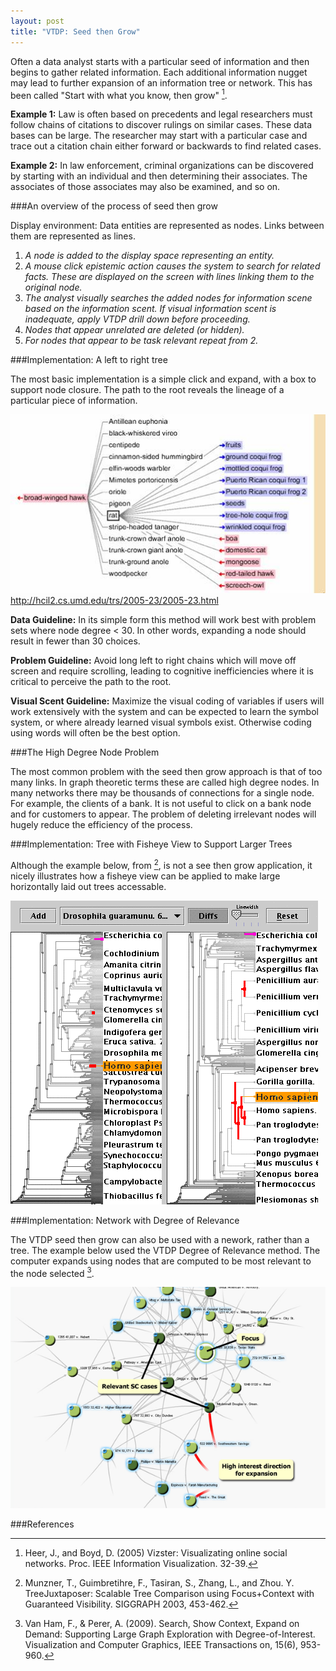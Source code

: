 ```yaml
---
layout: post
title: "VTDP: Seed then Grow" 
---
```


Often a data analyst starts with a particular seed of information and then begins to gather related information. Each additional information nugget may lead to further expansion of an information tree or network. This has been called "Start with what you know, then grow" [^1]. 

**Example 1:** Law is often based on precedents and legal researchers must follow chains of citations to discover rulings on similar cases. These data bases can be large. The researcher may start with a particular case and trace out a citation chain either forward or backwards to find related cases. 

**Example 2:** In law enforcement, criminal organizations can be discovered by starting with an individual and then determining their associates. The associates of those associates may also be examined, and so on. 

###An overview of the process of seed then grow 

Display environment: Data entities are represented as nodes. Links between them are represented as lines. 

1. *A node is added to the display space representing an entity.* 
2. *A mouse click epistemic action causes the system to search for related facts. These are displayed on the screen with lines linking them to the original node.* 
3. *The analyst visually searches the added nodes for information scene based on the information scent. If visual information scent is inadequate, apply VTDP drill down before proceeding.* 
4. *Nodes that appear unrelated are deleted (or hidden).* 
5. *For nodes that appear to be task relevant repeat from 2.*  

 
###Implementation: A left to right tree

The most basic implementation is a simple click and expand, with a box to support node closure. The path to the root reveals the lineage of a particular piece of information. 

![Tree structured data, expanded on demand](/images/tree2.jpg)
http://hcil2.cs.umd.edu/trs/2005-23/2005-23.html

**Data Guideline:** In its simple form this method will work best with problem sets where node degree < 30. In other words, expanding a node should result in fewer than 30 choices. 

**Problem Guideline:** Avoid long left to right chains which will move off screen and require scrolling, leading to cognitive inefficiencies where it is critical to perceive the path to the root. 

**Visual Scent Guideline:** Maximize the visual coding of variables if users will work extensively with the system and can be expected to learn the symbol system, or where already learned visual symbols exist. Otherwise coding using words will often be the best option. 

###The High Degree Node Problem 

The most common problem with the seed then grow approach is that of too many links. In graph theoretic terms these are called high degree nodes.  In many networks there may be thousands of connections for a single node. For example, the clients of a bank. It is not useful to click on a bank node and for customers to appear. The problem of deleting irrelevant nodes will hugely reduce the efficiency of the process. 

###Implementation: Tree with Fisheye View to Support Larger Trees 

Although the example below, from [^2], is not a see then grow application, it nicely illustrates how a fisheye view can be applied to make large horizontally laid out trees accessable. 
 
![Tree with fisheye](/images/MunznerTreeJuxtaposer.png)

###Implementation: Network with Degree of Relevance 

The VTDP seed then grow can also be used with a nework, rather than a tree. The example below used the VTDP Degree of Relevance method. The computer expands using nodes that are computed to be most relevant to the node selected [^3]. 

![Expandable graph](/images/vanHamPerer.png)

###References 
[^1]: Heer, J., and Boyd, D. (2005) Vizster: Visualizating online social networks. Proc. IEEE Information     Visualization. 32-39. 
[^2]: Munzner, T., Guimbretihre, F., Tasiran, S., Zhang, L., and Zhou. Y. TreeJuxtaposer: Scalable Tree      Comparison using Focus+Context with Guaranteed Visibility. SIGGRAPH 2003, 453-462. 
[^3]: Van Ham, F., & Perer, A. (2009). Search, Show Context, Expand on Demand: Supporting Large Graph         Exploration with Degree-of-Interest. Visualization and Computer Graphics, IEEE Transactions on, 15(6), 953-960.
 
 
 
 
    
  
